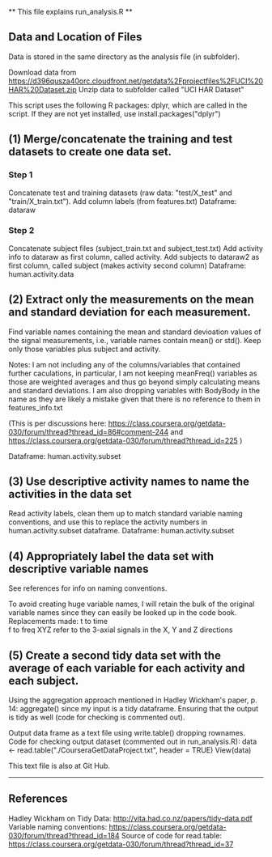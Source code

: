 ** This file explains run_analysis.R **

## Data and Location of Files
Data is stored in the same directory as the analysis file (in subfolder).

Download data from https://d396qusza40orc.cloudfront.net/getdata%2Fprojectfiles%2FUCI%20HAR%20Dataset.zip
Unzip data to subfolder called "UCI HAR Dataset"

This script uses the following R packages: dplyr, which are called in the script. If they are not yet installed, use install.packages("dplyr")

## (1) Merge/concatenate the training and test datasets to create one data set.
### Step 1
Concatenate test and training datasets (raw data: "test/X_test" and "train/X_train.txt"). 
Add column labels (from features.txt)
Dataframe: dataraw

### Step 2
Concatenate subject files (subject_train.txt and subject_test.txt)
Add activity info to dataraw as first column, called activity.
Add subjects to dataraw2 as first column, called subject (makes activity second column)
Dataframe: human.activity.data

## (2) Extract only the measurements on the mean and standard deviation for each measurement.
Find variable names containing the mean and standard devioation values of the signal measurements, i.e., variable names contain mean() or std(). Keep only those variables plus subject and activity. 

Notes: I am not including any of the columns/variables that contained further caculations, in particular, I am not keeping meanFreq() variables as those are weighted averages and thus go beyond simply calculating means and standard deviations. I am also dropping variables with BodyBody in the name as they are likely a mistake given that there is no reference to them in features_info.txt

(This is per discussions here: https://class.coursera.org/getdata-030/forum/thread?thread_id=86#comment-244 and https://class.coursera.org/getdata-030/forum/thread?thread_id=225 )

Dataframe: human.activity.subset

## (3) Use descriptive activity names to name the activities in the data set
Read activity labels, clean them up to match standard variable naming conventions, and use this to replace the activity numbers in human.activity.subset dataframe. 
Dataframe: human.activity.subset

## (4) Appropriately label the data set with descriptive variable names
See references for info on naming conventions.

To avoid creating huge variable names, I will retain the bulk of the original variable names since they can easily be looked up in the code book. 
Replacements made: 
  t to time  
  f to freq 
  XYZ refer to the 3-axial signals in the X, Y and Z directions

## (5) Create a second tidy data set with the average of each variable for each activity and each subject.                                          
Using the aggregation approach mentioned in Hadley Wickham's paper, p. 14: aggregate() since my input is a tidy dataframe. Ensuring that the output is tidy as well (code for checking is commented out).

Output data frame as a text file using write.table() dropping rownames. 
Code for checking output dataset (commented out in run_analysis.R):
  data <- read.table("./CourseraGetDataProject.txt", header = TRUE) 
  View(data)

This text file is also at Git Hub. 

**** 
## References
Hadley Wickham on Tidy Data: http://vita.had.co.nz/papers/tidy-data.pdf
Variable naming conventions: https://class.coursera.org/getdata-030/forum/thread?thread_id=184
Source of code for read.table: https://class.coursera.org/getdata-030/forum/thread?thread_id=37



